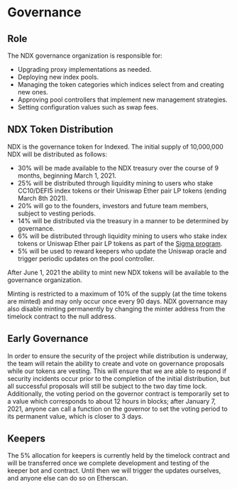# Governance

## Role

The NDX governance organization is responsible for:
- Upgrading proxy implementations as needed.
- Deploying new index pools.
- Managing the token categories which indices select from and creating new ones.
- Approving pool controllers that implement new management strategies.
- Setting configuration values such as swap fees.

## NDX Token Distribution

NDX is the governance token for Indexed. The initial supply of 10,000,000 NDX will be distributed as follows:
- 30% will be made available to the NDX treasury over the course of 9 months, beginning March 1, 2021.
- 25% will be distributed through liquidity mining to users who stake CC10/DEFI5 index tokens or their Uniswap Ether pair LP tokens (ending March 8th 2021).
- 20% will go to the founders, investors and future team members, subject to vesting periods.
- 14% will be distributed via the treasury in a manner to be determined by governance.
- 6% will be distributed through liquidity mining to users who stake index tokens or Uniswap Ether pair LP tokens as part of the [Sigma program](https://forum.indexed.finance/t/iip-4-sigma-pilot/74).
- 5% will be used to reward keepers who update the Uniswap oracle and trigger periodic updates on the pool controller.

After June 1, 2021 the ability to mint new NDX tokens will be available to the governance organization.

Minting is restricted to a maximum of 10% of the supply (at the time tokens are minted) and may only occur once every 90 days. NDX governance may also disable minting permanently by changing the minter address from the timelock contract to the null address.

## Early Governance

In order to ensure the security of the project while distribution is underway, the team will retain the ability to create and vote on governance proposals while our tokens are vesting. This will ensure that we are able to respond if security incidents occur prior to the completion of the initial distribution, but all successful proposals will still be subject to the two day time lock. Additionally, the voting period on the governor contract is temporarily set to a value which corresponds to about 12 hours in blocks; after January 7, 2021, anyone can call a function on the governor to set the voting period to its permanent value, which is closer to 3 days.

## Keepers

The 5% allocation for keepers is currently held by the timelock contract and will be transferred once we complete development and testing of the keeper bot and contract. Until then we will trigger the updates ourselves, and anyone else can do so on Etherscan.